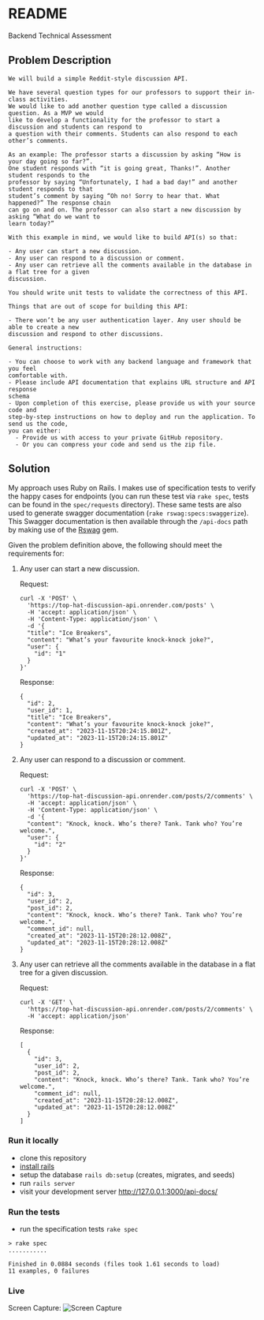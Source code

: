 # README

Backend Technical Assessment

## Problem Description

```
We will build a simple Reddit-style discussion API.

We have several question types for our professors to support their in-class activities.
We would like to add another question type called a discussion question. As a MVP we would
like to develop a functionality for the professor to start a discussion and students can respond to
a question with their comments. Students can also respond to each other’s comments.

As an example: The professor starts a discussion by asking “How is your day going so far?”.
One student responds with “it is going great, Thanks!”. Another student responds to the
professor by saying “Unfortunately, I had a bad day!” and another student responds to that
student’s comment by saying “Oh no! Sorry to hear that. What happened?” The response chain
can go on and on. The professor can also start a new discussion by asking “What do we want to
learn today?”

With this example in mind, we would like to build API(s) so that:

- Any user can start a new discussion.
- Any user can respond to a discussion or comment.
- Any user can retrieve all the comments available in the database in a flat tree for a given
discussion.

You should write unit tests to validate the correctness of this API.

Things that are out of scope for building this API:

- There won’t be any user authentication layer. Any user should be able to create a new
discussion and respond to other discussions.

General instructions:

- You can choose to work with any backend language and framework that you feel
comfortable with.
- Please include API documentation that explains URL structure and API response
schema
- Upon completion of this exercise, please provide us with your source code and
step-by-step instructions on how to deploy and run the application. To send us the code,
you can either:
  - Provide us with access to your private GitHub repository.
  - Or you can compress your code and send us the zip file.
```

## Solution

My approach uses Ruby on Rails. I makes use of specification tests to verify the happy cases for endpoints (you can run these test via `rake spec`, tests can be found in the `spec/requests` directory).
These same tests are also used to generate swagger documentation (`rake rswag:specs:swaggerize`). This Swagger documentation is then available through the `/api-docs` path by making use of the [Rswag](https://github.com/rswag/rswag) gem. 

Given the problem definition above, the following should meet the requirements for:

1) Any user can start a new discussion.

    Request:
    ```
    curl -X 'POST' \
      'https://top-hat-discussion-api.onrender.com/posts' \
      -H 'accept: application/json' \
      -H 'Content-Type: application/json' \
      -d '{
      "title": "Ice Breakers",
      "content": "What’s your favourite knock-knock joke?",
      "user": {
        "id": "1"
      }
    }'
    ```
    
    Response:
    ```
    {
      "id": 2,
      "user_id": 1,
      "title": "Ice Breakers",
      "content": "What’s your favourite knock-knock joke?",
      "created_at": "2023-11-15T20:24:15.801Z",
      "updated_at": "2023-11-15T20:24:15.801Z"
    }
    ```

2) Any user can respond to a discussion or comment.

    Request:
    ```
    curl -X 'POST' \
      'https://top-hat-discussion-api.onrender.com/posts/2/comments' \
      -H 'accept: application/json' \
      -H 'Content-Type: application/json' \
      -d '{
      "content": "Knock, knock. Who’s there? Tank. Tank who? You’re welcome.",
      "user": {
        "id": "2"
      }
    }'
    ```
    
    Response:
    ```
    {
      "id": 3,
      "user_id": 2,
      "post_id": 2,
      "content": "Knock, knock. Who’s there? Tank. Tank who? You’re welcome.",
      "comment_id": null,
      "created_at": "2023-11-15T20:28:12.008Z",
      "updated_at": "2023-11-15T20:28:12.008Z"
    }
    ```
3) Any user can retrieve all the comments available in the database in a flat tree for a given
  discussion.

    Request:
    ```
    curl -X 'GET' \
      'https://top-hat-discussion-api.onrender.com/posts/2/comments' \
      -H 'accept: application/json'
    ```
    
    Response:
    ```
    [
      {
        "id": 3,
        "user_id": 2,
        "post_id": 2,
        "content": "Knock, knock. Who’s there? Tank. Tank who? You’re welcome.",
        "comment_id": null,
        "created_at": "2023-11-15T20:28:12.008Z",
        "updated_at": "2023-11-15T20:28:12.008Z"
      }
    ]
    ```

### Run it locally

- clone this repository
- [install rails](https://guides.rubyonrails.org/v5.1/getting_started.html)
- setup the database `rails db:setup` (creates, migrates, and seeds)
- run `rails server`
- visit your development server http://127.0.0.1:3000/api-docs/

### Run the tests
- run the specification tests `rake spec`
```
> rake spec
...........

Finished in 0.0884 seconds (files took 1.61 seconds to load)
11 examples, 0 failures

```
### Live

Screen Capture:
![Screen Capture](https://github.com/AdamDotCom/top-hat-discussion-api/blob/main/Swagger-UI.png?raw=true)
